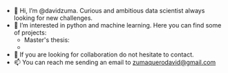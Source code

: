 - 👋 Hi, I’m @davidzuma. Curious and ambitious data scientist always looking for new challenges.
- 👀 I’m interested in python and machine learning. Here you can find some of projects:
    * Master's thesis:
    * 
- 💞️ If you are looking for collaboration do not hesitate to contact.
- 📫 You can reach me sending an email to zumaquerodavid@gmail.com

<!---
davidzuma/davidzuma is a ✨ special ✨ repository because its `README.md` (this file) appears on your GitHub profile.
You can click the Preview link to take a look at your changes.
--->
